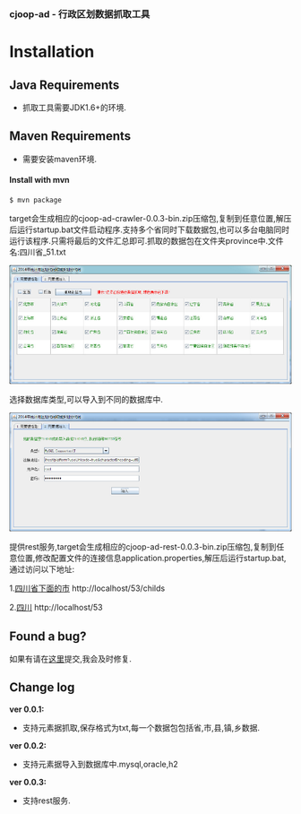 ### cjoop-ad - 行政区划数据抓取工具
# Installation

## Java Requirements
* 抓取工具需要JDK1.6+的环境.

## Maven Requirements
* 需要安装maven环境.

#### Install with mvn

```sh
$ mvn package
```

target会生成相应的cjoop-ad-crawler-0.0.3-bin.zip压缩包,复制到任意位置,解压后运行startup.bat文件启动程序.支持多个省同时下载数据包,也可以多台电脑同时运行该程序.只需将最后的文件汇总即可.抓取的数据包在文件夹province中.文件名:四川省_51.txt

![](https://github.com/cjjava/cjoop-ad/blob/master/show.jpg)

选择数据库类型,可以导入到不同的数据库中.

![](https://github.com/cjjava/cjoop-ad/blob/master/import.jpg)

提供rest服务,target会生成相应的cjoop-ad-rest-0.0.3-bin.zip压缩包,复制到任意位置,修改配置文件的连接信息application.properties,解压后运行startup.bat,通过访问以下地址:

1.[四川省下面的市](http://localhost/53/childs) http://localhost/53/childs

2.[四川](http://localhost/53) http://localhost/53

## Found a bug?
如果有请在[这里](https://github.com/cjjava/cjoop-ad/issues/new)提交,我会及时修复.

Change log
----------
**ver 0.0.1:**

- 支持元素据抓取,保存格式为txt,每一个数据包包括省,市,县,镇,乡数据.

**ver 0.0.2:**

- 支持元素据导入到数据库中.mysql,oracle,h2

**ver 0.0.3:**

- 支持rest服务.
